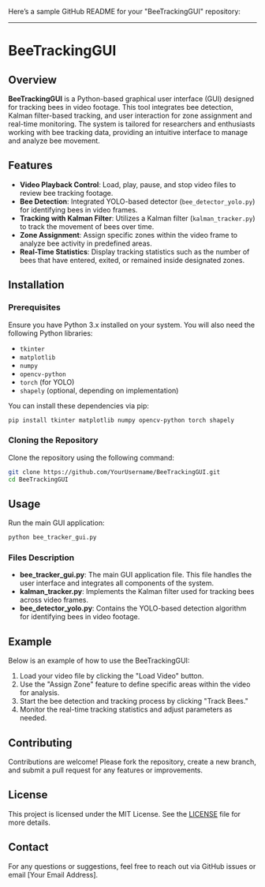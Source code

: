Here’s a sample GitHub README for your "BeeTrackingGUI" repository:

---

# BeeTrackingGUI

## Overview

**BeeTrackingGUI** is a Python-based graphical user interface (GUI) designed for tracking bees in video footage. This tool integrates bee detection, Kalman filter-based tracking, and user interaction for zone assignment and real-time monitoring. The system is tailored for researchers and enthusiasts working with bee tracking data, providing an intuitive interface to manage and analyze bee movement.

## Features

- **Video Playback Control**: Load, play, pause, and stop video files to review bee tracking footage.
- **Bee Detection**: Integrated YOLO-based detector (`bee_detector_yolo.py`) for identifying bees in video frames.
- **Tracking with Kalman Filter**: Utilizes a Kalman filter (`kalman_tracker.py`) to track the movement of bees over time.
- **Zone Assignment**: Assign specific zones within the video frame to analyze bee activity in predefined areas.
- **Real-Time Statistics**: Display tracking statistics such as the number of bees that have entered, exited, or remained inside designated zones.

## Installation

### Prerequisites

Ensure you have Python 3.x installed on your system. You will also need the following Python libraries:

- `tkinter`
- `matplotlib`
- `numpy`
- `opencv-python`
- `torch` (for YOLO)
- `shapely` (optional, depending on implementation)

You can install these dependencies via pip:

```bash
pip install tkinter matplotlib numpy opencv-python torch shapely
```

### Cloning the Repository

Clone the repository using the following command:

```bash
git clone https://github.com/YourUsername/BeeTrackingGUI.git
cd BeeTrackingGUI
```

## Usage

Run the main GUI application:

```bash
python bee_tracker_gui.py
```

### Files Description

- **bee_tracker_gui.py**: The main GUI application file. This file handles the user interface and integrates all components of the system.
- **kalman_tracker.py**: Implements the Kalman filter used for tracking bees across video frames.
- **bee_detector_yolo.py**: Contains the YOLO-based detection algorithm for identifying bees in video footage.

## Example

Below is an example of how to use the BeeTrackingGUI:

1. Load your video file by clicking the "Load Video" button.
2. Use the "Assign Zone" feature to define specific areas within the video for analysis.
3. Start the bee detection and tracking process by clicking "Track Bees."
4. Monitor the real-time tracking statistics and adjust parameters as needed.

## Contributing

Contributions are welcome! Please fork the repository, create a new branch, and submit a pull request for any features or improvements.

## License

This project is licensed under the MIT License. See the [LICENSE](LICENSE) file for more details.

## Contact

For any questions or suggestions, feel free to reach out via GitHub issues or email [Your Email Address].

